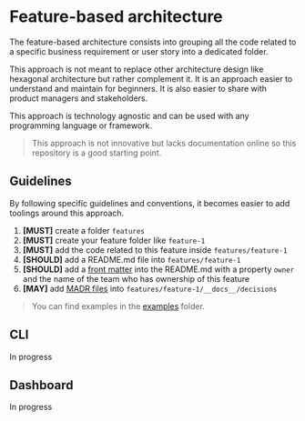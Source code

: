 # Feature-based architecture

The feature-based architecture consists into grouping all the code related to a specific business requirement or user story into a dedicated folder.

This approach is not meant to replace other architecture design like hexagonal architecture but rather complement it. It is an approach easier to understand and maintain for beginners. It is also easier to share with product managers and stakeholders.

This approach is technology agnostic and can be used with any programming language or framework.

> This approach is not innovative but lacks documentation online so this repository is a good starting point.

## Guidelines

By following specific guidelines and conventions, it becomes easier to add toolings around this approach.

1. **[MUST]**    create a folder `features`
2. **[MUST]**    create your feature folder like `feature-1`
3. **[MUST]**    add the code related to this feature inside `features/feature-1`
4. **[SHOULD]**  add a README.md file into `features/feature-1`
5. **[SHOULD]**  add a [front matter](https://dev.to/dailydevtips1/what-exactly-is-frontmatter-123g) into the README.md with a property `owner` and the name of the team who has ownership of this feature
6. **[MAY]**     add [MADR files](https://adr.github.io/madr/) into `features/feature-1/__docs__/decisions`

> You can find examples in the [examples](./examples) folder.

## CLI

In progress

## Dashboard

In progress
